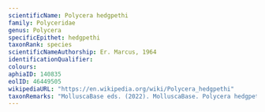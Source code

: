 ```yaml
---
scientificName: Polycera hedgpethi
family: Polyceridae
genus: Polycera
specificEpithet: hedgpethi
taxonRank: species
scientificNameAuthorship: Er. Marcus, 1964
identificationQualifier: 
colours:
aphiaID: 140835
eolID: 46449505
wikipediaURL: "https://en.wikipedia.org/wiki/Polycera_hedgpethi"
taxonRemarks: "MolluscaBase eds. (2022). MolluscaBase. Polycera hedgpethi Er. Marcus, 1964. Accessed through: World Register of Marine Species at: https://www.marinespecies.org/aphia.php?p=taxdetails&id=140835 on 2022-02-24"
---
```

